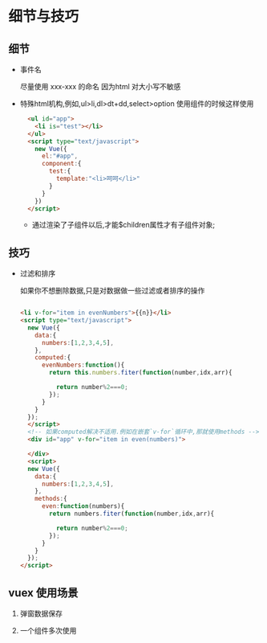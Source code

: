 # 细节与技巧

## 细节

- 事件名

  尽量使用 xxx-xxx 的命名 因为html 对大小写不敏感

- 特殊html机构,例如,ul>li,dl>dt+dd,select>option 使用组件的时候这样使用
    ```html
      <ul id="app">
        <li is="test"></li>
      </ul>
      <script type="text/javascript">
        new Vue({
          el:"#app",
          component:{
            test:{
              template:"<li>呵呵</li>"
            }
          }
        })
      </script>
    ```
  - 通过渲染了子组件以后,才能$children属性才有子组件对象;

## 技巧

- 过滤和排序

  如果你不想删除数据,只是对数据做一些过滤或者排序的操作

  ```html

  <li v-for="item in evenNumbers">{{n}}</li>
  <script type="text/javascript">
    new Vue({
      data:{
        numbers:[1,2,3,4,5],
      },
      computed:{
        evenNumbers:function(){
          return this.numbers.fiter(function(number,idx,arr){

            return number%2===0;
          });
        }
      }
    });
    </script>
    <!-- 如果computed解决不适用.例如在嵌套`v-for`循环中,那就使用methods -->
    <div id="app" v-for="item in even(numbers)">

    </div>
    <script>
    new Vue({
      data:{
        numbers:[1,2,3,4,5],
      },
      methods:{
        even:function(numbers){
          return numbers.fiter(function(number,idx,arr){

            return number%2===0;
          });
        }
      }
    });
  </script>
  ```

## vuex 使用场景

1. 弹窗数据保存

2. 一个组件多次使用

